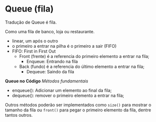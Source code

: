 # Queue (fila)

Tradução de Queue é fila.

Como uma fila de banco, loja ou restaurante.

- linear, um após o outro
- o primeiro a entrar na pilha é o primeiro a sair (FIFO)
- FIFO: First in First Out
    - Front (frente) é a referencia do primeiro elemento a entrar na fila;
        - Enqueue: Entrando na fila
    - Back (fundo) é a referencia do último elemento a entrar na fila;
        - Dequeue: Saindo da fila


**Queue no Código**
_Métodos fundamentais_

- enqueue(): Adicionar um elemento ao final da fila;
- dequeue(): remover o primeiro elemento a entrar na fila;

Outros métodos poderão ser implementados como `size()` para mostrar o tamanho da fila ou `front()` para pegar o primeiro elemento da fila, dentre tantos outros.